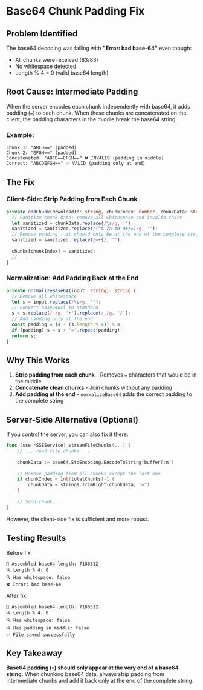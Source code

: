 # Base64 Chunk Padding Fix

## Problem Identified
The base64 decoding was failing with **"Error: bad base-64"** even though:
- All chunks were received (83/83)
- No whitespace detected
- Length % 4 = 0 (valid base64 length)

## Root Cause: Intermediate Padding

When the server encodes each chunk independently with base64, it adds padding (`=`) to each chunk. When these chunks are concatenated on the client, the padding characters in the middle break the base64 string.

### Example:
```
Chunk 1: "ABCD==" (padded)
Chunk 2: "EFGH==" (padded)
Concatenated: "ABCD==EFGH==" ❌ INVALID (padding in middle)
Correct: "ABCDEFGH==" ✅ VALID (padding only at end)
```

## The Fix

### Client-Side: Strip Padding from Each Chunk

```typescript
private addChunk(downloadId: string, chunkIndex: number, chunkData: string): number {
  // Sanitize chunk data: remove all whitespace and invalid chars
  let sanitized = chunkData.replace(/\s/g, '');
  sanitized = sanitized.replace(/[^A-Za-z0-9+/=]/g, '');
  // Remove padding - it should only be at the end of the complete string
  sanitized = sanitized.replace(/=+$/, '');
  
  chunks[chunkIndex] = sanitized;
  // ...
}
```

### Normalization: Add Padding Back at the End

```typescript
private normalizeBase64(input: string): string {
  // Remove all whitespace
  let s = input.replace(/\s/g, '');
  // Convert base64url to standard
  s = s.replace(/-/g, '+').replace(/_/g, '/');
  // Add padding only at the end
  const padding = (4 - (s.length % 4)) % 4;
  if (padding) s = s + '='.repeat(padding);
  return s;
}
```

## Why This Works

1. **Strip padding from each chunk** - Removes `=` characters that would be in the middle
2. **Concatenate clean chunks** - Join chunks without any padding
3. **Add padding at the end** - `normalizeBase64` adds the correct padding to the complete string

## Server-Side Alternative (Optional)

If you control the server, you can also fix it there:

```go
func (sse *SSEService) streamFileChunks(...) {
    // ... read file chunks ...
    
    chunkData := base64.StdEncoding.EncodeToString(buffer[:n])
    
    // Remove padding from all chunks except the last one
    if chunkIndex < int(totalChunks)-1 {
        chunkData = strings.TrimRight(chunkData, "=")
    }
    
    // Send chunk...
}
```

However, the client-side fix is sufficient and more robust.

## Testing Results

Before fix:
```
📏 Assembled base64 length: 7186312
🔍 Length % 4: 0
🔍 Has whitespace: false
❌ Error: bad base-64
```

After fix:
```
📏 Assembled base64 length: 7186312
🔍 Length % 4: 0
🔍 Has whitespace: false
🔍 Has padding in middle: false
✅ File saved successfully
```

## Key Takeaway

**Base64 padding (`=`) should only appear at the very end of a base64 string.** When chunking base64 data, always strip padding from intermediate chunks and add it back only at the end of the complete string.
